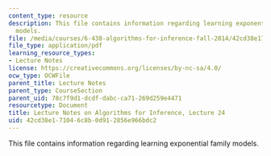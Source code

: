 ```yaml
---
content_type: resource
description: This file contains information regarding learning exponential family
  models.
file: /media/courses/6-438-algorithms-for-inference-fall-2014/42cd38e171046c8b0d912856e966bdc2_MIT6_438F14_Lec24.pdf
file_type: application/pdf
learning_resource_types:
- Lecture Notes
license: https://creativecommons.org/licenses/by-nc-sa/4.0/
ocw_type: OCWFile
parent_title: Lecture Notes
parent_type: CourseSection
parent_uid: 78c7f9d1-dcdf-dabc-ca71-269d259e4471
resourcetype: Document
title: Lecture Notes on Algorithms for Inference, Lecture 24
uid: 42cd38e1-7104-6c8b-0d91-2856e966bdc2
---
```

This file contains information regarding learning exponential family models.